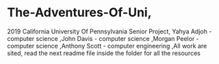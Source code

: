 # The-Adventures-Of-Uni,
2019 California University Of Pennsylvania Senior Project,
Yahya Adjoh - computer science
,John Davis -  computer science
,Morgan Peelor - computer science
,Anthony Scott - computer engineering
,All work are sited, read the next readme file inside the folder for all the resources
